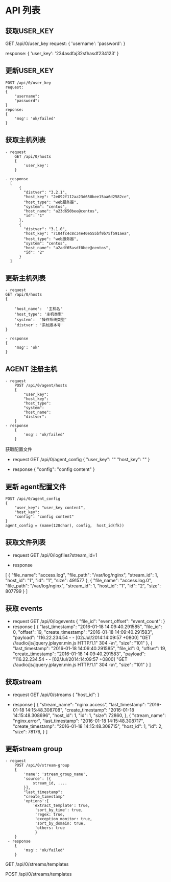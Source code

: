 # API 列表

## 获取USER_KEY
   GET /api/0/user_key
   request:
   {
    'username':
    'password':
   }

   response:
   {
    'user_key': '234asdfaj32sfhasdf234123'
   }

## 更新USER_KEY
    POST /api/0/user_key
    request:
    {
        "username":
        "password":
    }
    reponse:
    {
        'msg': 'ok/failed'
    }

## 获取主机列表
    - request
        GET /api/0/hosts
        {
            'user_key':
        }

    - response
      [
          {
            "distver": "3.2.1",
            "host_key": "2e092f112aa23d650bee15aa6d2582ce",
            "host_type": "web服务器",
            "system": "centos",
            "host_name": "a23d650bee@centos",
            "id": "1"
          },
          {
            "distver": "3.1.0",
            "host_key": "7104fc4c8c34e40e555bf9b75f591aea",
            "host_type": "web服务器",
            "system": "centos",
            "host_name": "a2adf65asdf0bee@centos",
            "id": "2"
          }
      ]
## 更新主机列表
    - request 
    GET /api/0/hosts
    {
        
        'host_name':  '主机名'
        'host_type': '主机类型'
        'system':  '操作系统类型'
        'distver': '系统版本号'
    }
    
    - response 
    {
        'msg': 'ok'
    }
    
## AGENT 注册主机
    - request
        POST /api/0/agent/hosts
        {
            "user_key":
            "host_key":
            "host_type":
            "system":
            "host_name":
            "distver":
        }
    - response
        {
            'msg': 'ok/failed'
        }

获取配置文件
   - request
       GET /api/0/agent_config
       {
            "user_key": ""
            "host_key": ""
       }

   - response
       {
        "config": "config content"
       }

## 更新 agent配置文件
    POST /api/0/agent_config
    {
        "user_key": "user_key content",
        "host_key":
        "config": "config content"
    }
    agent_config = (name(128char), config,  host_id(fk))

## 获取文件列表
   - request
   GET /api/0/logfiles?stream_id=1

   - response

   [
      {
        "file_name": "access.log",
        "file_path": "/var/log/nginx",
        "stream_id": 1,
        "host_id": "1",
        "id": "1",
        "size": 491577
      },
      {
        "file_name": "access.log.0",
        "file_path": "/var/log/nginx",
        "stream_id": 1,
        "host_id": "1",
        "id": "2",
        "size": 807799
      }
   ]

## 获取 events
   - request
   GET /api/0/logevents
   {
        "file_id":
        "event_offset":
        "event_count":
   }
   - response
    [
          {
            "last_timestamp": "2016-01-18 14:09:40.291585",
            "file_id": 0,
            "offset": 19,
            "create_timestamp": "2016-01-18 14:09:40.291583",
            "payload": "116.22.234.54 - - [02/Jul/2014:14:09:57 +0800] \"GET //audio/js/jquery.jplayer.min.js HTTP/1.1\" 304 -\n",
            "size": "101"
          },
          {
            "last_timestamp": "2016-01-18 14:09:40.291585",
            "file_id": 0,
            "offset": 19,
            "create_timestamp": "2016-01-18 14:09:40.291583",
            "payload": "116.22.234.54 - - [02/Jul/2014:14:09:57 +0800] \"GET //audio/js/jquery.jplayer.min.js HTTP/1.1\" 304 -\n",
            "size": "101"
          }
   ]

## 获取stream
   - request
   GET /api/0/streams
    {
        "host_id":
    }

   - response
   [
      {
        "stream_name": "nginx.access",
        "last_timestamp": "2016-01-18 14:15:48.308708",
        "create_timestamp": "2016-01-18 14:15:48.308696",
        "host_id": 1,
        "id": 1,
        "size": 72860,
      },
      {
        "stream_name": "nginx.error",
        "last_timestamp": "2016-01-18 14:15:48.308717",
        "create_timestamp": "2016-01-18 14:15:48.308715",
        "host_id": 1,
        "id": 2,
        "size": 78176,
      }
  ]

## 更新stream group
    - request
        POST /api/0/stream-group
        {
            'name': 'stream_group_name',
            'source': [{
                stream_id, ....
            }],
            "last_timestamp":
            "create_timestamp"
            'options':{
                'extract_template': true,
                 'sort_by_time': true,
                 'regex: true,
                 'exception_monitor: true,
                 'sort_by_domain: true,
                 'others: true
                 }
        }
     - response
        {
            'msg': 'ok/failed'
        }

 GET  /api/0/streams/templates

 POST /api/0/streams/templates

